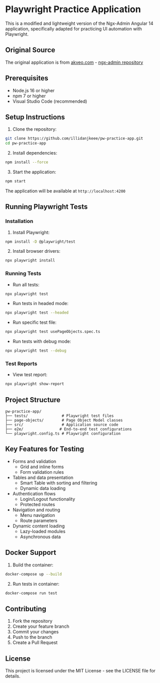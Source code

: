 # Playwright Practice Application

This is a modified and lightweight version of the Ngx-Admin Angular 14 application, specifically adapted for practicing UI automation with Playwright.

## Original Source
The original application is from [akveo.com](https://akveo.com) - [ngx-admin repository](https://github.com/akveo/ngx-admin)

## Prerequisites

- Node.js 16 or higher
- npm 7 or higher
- Visual Studio Code (recommended)

## Setup Instructions

1. Clone the repository:
```bash
git clone https://github.com/illidanjkeee/pw-practice-app.git
cd pw-practice-app
```

2. Install dependencies:
```bash
npm install --force
```

3. Start the application:
```bash
npm start
```

The application will be available at `http://localhost:4200`

## Running Playwright Tests

### Installation

1. Install Playwright:
```bash
npm install -D @playwright/test
```

2. Install browser drivers:
```bash
npx playwright install
```

### Running Tests

- Run all tests:
```bash
npx playwright test
```

- Run tests in headed mode:
```bash
npx playwright test --headed
```

- Run specific test file:
```bash
npx playwright test usePageObjects.spec.ts
```

- Run tests with debug mode:
```bash
npx playwright test --debug
```

### Test Reports

- View test report:
```bash
npx playwright show-report
```

## Project Structure

```
pw-practice-app/
├── tests/               # Playwright test files
├── page-objects/        # Page Object Model classes
├── src/                 # Application source code
├── e2e/                # End-to-end test configurations
└── playwright.config.ts # Playwright configuration
```

## Key Features for Testing

- Forms and validation
  - Grid and inline forms
  - Form validation rules
- Tables and data presentation
  - Smart Table with sorting and filtering
  - Dynamic data loading
- Authentication flows
  - Login/Logout functionality
  - Protected routes
- Navigation and routing
  - Menu navigation
  - Route parameters
- Dynamic content loading
  - Lazy-loaded modules
  - Asynchronous data

## Docker Support

1. Build the container:
```bash
docker-compose up --build
```

2. Run tests in container:
```bash
docker-compose run test
```

## Contributing

1. Fork the repository
2. Create your feature branch
3. Commit your changes
4. Push to the branch
5. Create a Pull Request

## License

This project is licensed under the MIT License - see the LICENSE file for details.

